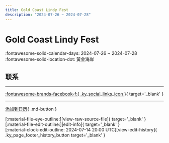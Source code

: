 ```yaml
---
title: Gold Coast Lindy Fest
description: "2024-07-26 ~ 2024-07-28"
---
```


# Gold Coast Lindy Fest 

:fontawesome-solid-calendar-days: 2024-07-26 ~ 2024-07-28  
:fontawesome-solid-location-dot: 黃金海岸  

## 联系


---

 [:fontawesome-brands-facebook-f:{ .ky_social_links_icon }](https://www.facebook.com/groups/ausandnzswing){ target='_blank' }

---

[添加到日历](https://swing.news/ics/zh-Hans/2024/en_AU/gold-coast-lindy-fest-2024.ics){ .md-button }

<div class="ky_page_footer" markdown>
<div class="ky_page_footer_trailing" markdown="span">
[:material-file-eye-outline:][view-raw-source-file]{ target='_blank' }
[:material-file-edit-outline:][edit-info]{ target='_blank' }
</div>
<div class="ky_page_footer_leading" markdown="span">
[:material-clock-edit-outline: 2024-07-14 20:00 UTC][view-edit-history]{ .ky_page_footer_history_button target='_blank' }
</div>
</div>

[view-raw-source-file]: https://github.com/swingdance/events/blob/main/2024/en_AU/gold-coast-lindy-fest-2024.json "查看原始源文件"
[edit-info]: https://github.com/swingdance/events/issues/new?assignees=&labels=update+event&projects=&template=03-update_entity.yml&title=%5B2024%2Fen_AU%5D%20Gold%20Coast%20Lindy%20Fest&region=en_AU&year=2024&id=gold-coast-lindy-fest-2024&name=Gold%20Coast%20Lindy%20Fest&org_id= "编辑信息"

[view-edit-history]: https://github.com/swingdance/events/commits/main/2024/en_AU/gold-coast-lindy-fest-2024.json "查看编辑历史"
